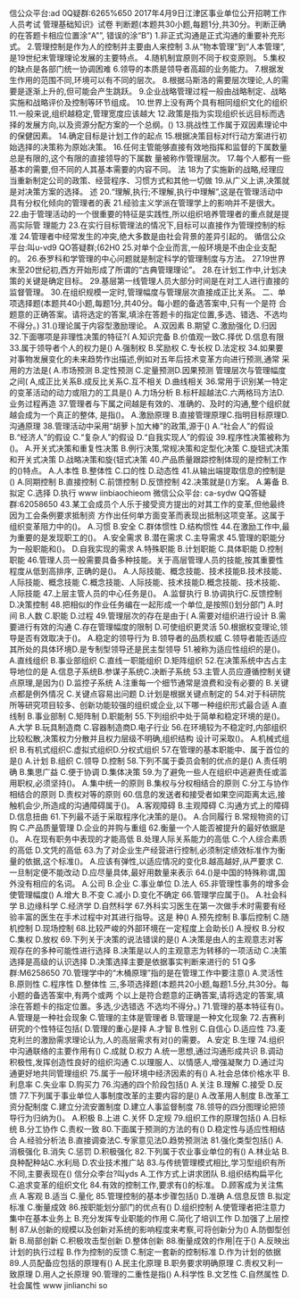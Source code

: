 信公众平台:ad
0Q疑群:6265%650
2017年4月9日江津区事业单位公开招聘工作人员考试
管理基础知识》试卷
判断题(本题共30小题,每题1分,共30分。判断正确的在答题卡相应位置涂“A"”,
错误的涂“B”)
1.非正式沟通是正式沟通的重要补充形式。
2.管理控制是作为人的控制并主要由人来控制
3.从“物本管理”到“人本管理”,是19世纪末管理理论发展的主要特点。
4.随机制宜原则不同于权变原则。
5.集权的缺点是各部门统一协调困难
6.领导的本质是领导者高超的业务能力。
7.根据发生作用的范围不同,环境可以有不同的层次。
8.根据马斯洛的需要层次理论,人的需要是逐渐上升的,但可能会产生跳跃。
9.企业战略管理过程一般由战略制定、战略实施和战略评价及控制等环节组成。
10.世界上没有两个具有相同组织文化的组织
11.一般来说,组织越稳定,管理宽度应该越大
12.政策是指为实现组织长远目标而选择的发展方向,以及资源分配方案的一个总纲。()
13.挑战性工作属于双因素理论中的保健因素。
14.确定目标是计划工作的起点
15.根据决策目标对f行动方案进行初始选择的决策称为原始决策。
16.任何主管能够直接有效地指挥和监督的下属数量总是有限的,这个有限的直接领导的下属数
量被称作管理层次。
17.每个人都有一些基本的需要,但不同的人其基本需要的内容不同。
法
18为了实施新的战略,经理应当重新制定公司的政策、经营程序、习惯方式和其他一切做
19.从广义上讲,决策就是对决策方案的选择。
述
20.“理解,执行;不理解,执行中理解”,这是在管理活动中具有分权化倾向的管理者的表
21.经验主义学派在管理学上的影响并不是很大。
22.由于管理活动的一个很重要的特征是实践性,所以组织培养管理者的重点就是提高实际管
理能力
23.在实行目标管理法的情况下,目标可以直接作为管理控制的标准
24.管理者中经常发生的冲突,绝大多数是由社会背景的差异引起的。
循信公众平台:叫u-vd9
QO答疑群;(62H0
25.对单个企业而言,一般环境是不由企业支配的。
26.泰罗科和学管理的中心问题就是制定科学的管理制度与方法。
27.19世界末至20世纪初,西方开始形成了所谓的“古典管理理论”。
28.在计划工作中,计划决策的关键是确定目标。
29.基层第一线管理人员大部分时间是在对工人进行直接的监督管理。
30.在组织规模一定时,管理幅度与管理层次直接成正比关系。
二、单项选择题(本题共40小题,每题1分,共40分。每小题的备选答案中,只有一个是符
合题意的正确答案。请将选定的答案,填涂在答题卡的指定位置,多选、错选、不选均不得分。)
31.()理论属于内容型激励理论。
A.双因素
B.期望
C.激励强化
D.归因
32.下面哪项是非理性决策的特征?(
A.知识完备
B.价值观一致C.择优
D.信息有限
33.属于领导者个人的权力是()
A.强制权
B.奖励权
C.专长权
D.法定权
34.如果要对事物发展变化的未来趋势作出描述,例如对五年后技术变革方向进行预测,通常
采用的方法是(
A.市场预测
B.定性预测
C.定量预测D.因果预测
管理层次与管理幅度之间(
A,成正比关系B.成反比关系C.互不相关
D.曲线相关
36.常用于识别某一特定的变革活动的动力或阻力的工具是()
A.力场分析
B.标杆超越法C.六两格玛方法D.业务过程再造
37.管理者与下属之间越是有效的、准确的、及时的沟通,整个组织就越会成为一个真正的整体,
是指()。
A.激励原理
B.直接管理原理C.指明目标原理D.沟通原理
38.管理活动中采用“胡萝卜加大棒”的政策,源于()
A.“社会人”的假设
B.“经济人”的假设
C.“复杂人”的假设
D.“自我实现人”的假设
39.程序性决策被称为()。
A.开关式决策和重复性决策
B.例行决策,常规决策和定型化决策
C.旋钮式决策和开关式决策
D.战略决策和旋{钮式决策
40.产品质量跟踪控制体现的是控制工作的()特点。
A.人本性
B.整体性
C.口的性
D.动态性
41.从输出端提取信息的控制是()
A.同期控制
B.直接控制
C.前馈控制
D.反馈控制
42.决策就是()方案。
A.筹备
B.拟定
C.选择
D.执行
www iinbiaochieom
微信公众平台: ca-sydw
QQ答疑群:62058650
43.某工会成员个人乐于接受资方提出的对其工作的变革,但他最终因为工会条例要求抵制资
方作出任何单方面变革而表现出抵制这项变革。这属于组织变革阻力中的()。
A.习惯
B.安全
C.群体惯性
D.结构惯性
44.在激励工作中,最为重要的是发现职工的()。
A.安全需求
B.潜在需求
C.主导需求
45.管理的职能分为一般职能和()。
D.自我实现的需求
A.特殊职能
B.计划职能
C.具体职能
D.控制职能
46.管理人员一般需要具备多种技能。关于高层管理人员的技能,按其重要性程度从低到高排序,
正确的是()。
A.人际技能、概念技能、技术技能B.技术技能、人际技能、概念技能
C.概念技能、人际技能、技术技能D.概念技能、技术技能、人际技能
47.上层主管人员的中心任务是()。
A.监督执行
B.协调执行C.反馈控制
D.决策控制
48.把相似的作业任务编在一起形成一个单位,是按照()划分部门
A.时间
B.人数
C.职能
D.过程
49.管理层次的存在是由于(
A.需要对组织进行设计
B.需要进行有效的沟通
C.存在管理幅度的限制
D.可使组织更灵活
50.根据权变理论,领导是否有效取决于()。
A.稳定的领导行为
B.领导者的品质权威
C.领导者能否适应其所处的具体环境D.是专制型领导还是民主型领导
51.被称为适应性组织的是()。
A.直线组织
B.事业部组织
C.直线一职能组织
D.矩阵组织
52.在决策系统中古占主导地位的是
A.信息子系统B.参谋子系统C.决断子系统
53.主管人员应遵循控制关键点原理,是因为()
D.监控子系统
A.注重每一个细节通常是浪费和没有必要的
B.关键点都是例外情况
C.关键点容易出问题
D.计划是根据关键点制定的
54.对于科研院所等研究项目较多、创新功能较强的组织或企业,以下哪一种组织形式最合适
A.直线制
B.事业部制
C.矩阵制
D.职能制
55.下列组织中处于简单和稳定环境的是()。
A.大学
B.玩具制造商
C.容器制造商D.电子行业
56.在环境较为不稳定时,内部组织比较松散,决策权力分散并且权力层级不明确,组织结构
设计可采取()。
A.机械式组织
B.有机式组织C.虚拟式组织D.分权式组织
57.在管理的基本职能中、属于首位的是()
A.计划
B.组织
C.领导
D.控制
58.下列不属于委员会制的优点的是()
A.责任明确
B.集思广益
C.便于协调
D.集体决策
59.为了避免一些人在组织中逃避责任或滥用职权,必须坚持()。
A.集中统一的原则
B.集权与分权相结合的原则
C.分工与协作相结合的原则
D.责权对等的原则
60.信息的发送者和接受者如果空间距离太远,接触机会少,所造成的沟通障碍属于()。
A.客观障碍
B.主观障碍
C.沟通方式上的障碍
D.信息扭曲
61.下列最不适于采取程序化决策的是()。
A.合同履行
B.常规物资的订购
C.产品质量管理
D.企业的并购与重组
62.衡量一个人能否被提升的最好依据是()。
A.在现有职务中表现的才能高低
B.处理人际关系能力的高低
C.个人综合素质的高低
D.文凭的高低
63.为了对企业生产经营进行控制,必须制定绩效标准作为衡量的依据,这个标准()。
A.应该有弹性,以适应情况的变化B.越高越好,从严要求
C.一旦制定便不能改动
D.应尽量具体,最好用数量来表示
64.()是中国的特殊称谓,国外没有相应的名词。
A.公司
B.企业
C.事业单位
D.法人
65.非管理性事务的增多会使管理幅度()
A.增大
B.不变
C.减小
D.变化不确定
66.管理学应属于()。
A.社会科学
B.边缘科学
C.经济学
D.自然科学
67.外科实习医生在第一次做手术时需要有经验丰富的医生在手术过程中对其进行指导。这是
种()
A.预先控制
B.事后控制
C.随机控制
D.现场控制
68.比较严峻的外部环境在一定程度上会助长()
A.授权
B.分权
C.集权
D.放权
69.下列关于决策的说法错误的是()
A.决策是由人的主观意志对客观存在的多种可能性进行选择
B.决策是以人的主观意志为转移的一项活动
C.决策选择是高级的认识选择
D.决策选择主要是依据事实判断来进行的
51
Q多群:M6258650
70.管理学中的“木桶原理”指的是在管理工作中要注意()
A.灵活性
B.原则性
C.程序性
D.整体性
三,多项选择题(本题共20小题,每题1.5分,共30分。每小题的备选答案中,有两个或两
个以上是符合题意的正确答案,请将选定的答案,填涂在答题卡的指定位置。多选,少选错选
不选均不得分。)
71.管理的基本特征有()。
A.管理是一种社会现象
C.管理的主体是管理者
B.管理是一种文化现象
72.吉赛利研究的个性特征包括(
D.管理的重心是择
A.才智
B.性别
C.自信心
D.适应性
73.麦克利兰的激励需求理论认为,人的高层需求有对()的需要。
A.安定
B.生理
74.组织中沟通联络的主要作用有()
C.成就
D.权力
A.统一思想,通过沟通形成共识
B.调动积极性,发挥创造性良好的组织沟通
C.以理服人、以情感人,增强凝聚力
D.通过沟通更好地共同管理组织
75.属于一般环境中经济因素的有()
A.社会总体价格水平
B.利息率
C.失业率
D.购买力
76.沟通的四个阶段包括()
A.关注
B.理解
C.接受
D.反馈
77.下列属于事业单位人事制度改革的主要内容的是()
A.改革用人制度
B.改革工资分配制度
C.建立分流安置制度
D.建立人事监督制度
78.领导的四分图理论把领导行为归纳为()。
A.积极
B.上进
C.关怀
D.定规
79.组织工作的原理包括()
A.日标统
B.分工协作
C.责权一致
80.下面属于预测的方法的有()
D.稳定性与适应性相结合
A.经验分析法
B.直接调查法C.专家意见法D.趋势预测法
81.强化类型包括()
A.消极强化
B.消失
C.惩罚
D.积极强化
82.下列属于农业事业单位的有()
A.林业站
B.良种配种站C.水利局
D.农业技术推广站
83.与传统管理模式相比,学习型组织有所不同,主要表现在()
信分众李台?叫yds
A.工作方式上讲求团队
B.组织结构扁平化
C.追求变革的组织文化
84.有效的控制工作,要求有()的标准。
D.顾客成为关注焦点
A.客观
B.适当
C.量化
85.管理控制的基本步骤包括()
D.准确
A.信息反馈
B.拟定标准
C.衡量成效
86.按职能划分部门的优点有()
D.组织控制
A.使管理者把注意力集中在基本业务上
B.充分发挥专业职能的作用
C.简化了培训工作
D.加强了上层控制
87.从创新的规模以及创新对系统的影响程度来考察,可将创新分为()
A.防御型创新
B.局部创新
C.积极攻击型创新
D.整体创新
88.衡量成效的作用|在于()
A.反映出计划的执行过程
B.作为控制的反馈
C.制定一套新的控制标准
D.作为计划的依据
89.人员配备应包括的原理有()
A.民主化原理
B.职务要求明确原理
C.责权又利一致原理
D.用人之长原理
90.管理的二重性是指()
A.科学性
B.文艺性
C.自然属性
D.社会属性
www jinlianchi so
